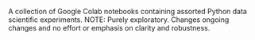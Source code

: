 A collection of Google Colab notebooks containing assorted Python data scientific experiments. 
NOTE: Purely exploratory. Changes ongoing changes and no effort or emphasis on clarity and robustness.

